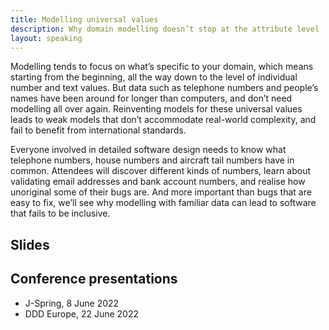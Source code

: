 ```yaml
---
title: Modelling universal values
description: Why domain modelling doesn’t stop at the attribute level
layout: speaking
---
```


Modelling tends to focus on what’s specific to your domain, which means starting from the beginning, all the way down to the level of individual number and text values. But data such as telephone numbers and people’s names have been around for longer than computers, and don’t need modelling all over again. Reinventing models for these universal values leads to weak models that don’t accommodate real-world complexity, and fail to benefit from international standards.

Everyone involved in detailed software design needs to know what telephone numbers, house numbers and aircraft tail numbers have in common. Attendees will discover different kinds of numbers, learn about validating email addresses and bank account numbers, and realise how unoriginal some of their bugs are. And more important than bugs that are easy to fix, we’ll see why modelling with familiar data can lead to software that fails to be inclusive.

## Slides

<script async class="speakerdeck-embed" data-id="cf5995185fa044efa07639e8545be73b" data-ratio="1.77777777777778" src="//speakerdeck.com/assets/embed.js"></script>

## Conference presentations

* J-Spring, 8 June 2022
* DDD Europe, 22 June 2022

